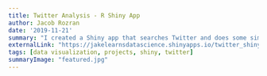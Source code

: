 ```yaml
---
title: Twitter Analysis - R Shiny App
author: Jacob Rozran
date: '2019-11-21'
summary: "I created a Shiny app that searches Twitter and does some simple analysis."
externalLink: "https://jakelearnsdatascience.shinyapps.io/twitter_shiny/"
tags: [data visualization, projects, shiny, twitter]
summaryImage: "featured.jpg"
---
```

